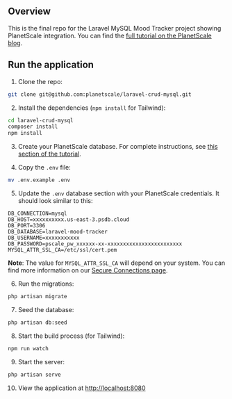 ## Overview

This is the final repo for the Laravel MySQL Mood Tracker project showing PlanetScale integration. You can find the [full tutorial on the PlanetScale blog](https://planetscale.com/blog/build-laravel-crud-mysql-app).

## Run the application

1. Clone the repo:

```bash
git clone git@github.com:planetscale/laravel-crud-mysql.git
```

2. Install the dependencies (`npm install` for Tailwind):

```bash
cd laravel-crud-mysql
composer install
npm install
```

3. Create your PlanetScale database. For complete instructions, see [this section of the tutorial](https://planetscale.com/blog/build-laravel-crud-mysql-app#planetscale-setup).

4. Copy the `.env` file:

```bash
mv .env.example .env
```

5. Update the `.env` database section with your PlanetScale credentials. It should look similar to this:

```
DB_CONNECTION=mysql
DB_HOST=xxxxxxxxxx.us-east-3.psdb.cloud
DB_PORT=3306
DB_DATABASE=laravel-mood-tracker
DB_USERNAME=xxxxxxxxxxx
DB_PASSWORD=pscale_pw_xxxxxx-xx-xxxxxxxxxxxxxxxxxxxxxxxx
MYSQL_ATTR_SSL_CA=/etc/ssl/cert.pem
```

**Note**: The value for `MYSQL_ATTR_SSL_CA` will depend on your system. You can find more information on our [Secure Connections page](https://docs.planetscale.com/concepts/secure-connections).

6. Run the migrations:

```bash
php artisan migrate
```

7. Seed the database:

```bash
php artisan db:seed
```

8. Start the build process (for Tailwind):

```bash
npm run watch
```

9. Start the server:

```bash
php artisan serve
```

10. View the application at [http://localhost:8080](http://localhost:8080)
